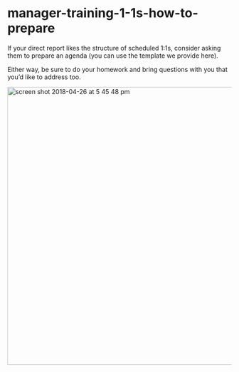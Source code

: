 # manager-training-1-1s-how-to-prepare

If your direct report likes the structure of scheduled 1:1s, consider asking them to prepare an agenda (you can use the template we provide here). 

Either way, be sure to do your homework and bring questions with you that you’d like to address too. 

<img width="624" alt="screen shot 2018-04-26 at 5 45 48 pm" src="https://user-images.githubusercontent.com/18661767/39333686-b90f4216-4979-11e8-8b03-07520bd4d406.png">
